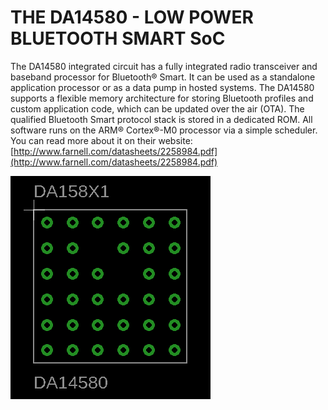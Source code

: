 # THE DA14580 - LOW POWER BLUETOOTH SMART SoC

The DA14580 integrated circuit has a fully integrated radio transceiver and baseband processor for Bluetooth® Smart. It can be used as a standalone application processor or as a data pump in hosted systems. The DA14580 supports a flexible memory architecture for storing Bluetooth profiles and custom application code, which can be updated over the air (OTA). The qualified Bluetooth Smart protocol stack is stored in a dedicated ROM. All software runs on the ARM® Cortex®-M0 processor via a simple scheduler.
You can read more about it on their website: [http://www.farnell.com/datasheets/2258984.pdf](http://www.farnell.com/datasheets/2258984.pdf)

![](DA14580-PACKAGE.png)

<!-- <img src="DA14580-PACKAGE.png" width="317"/> -->
